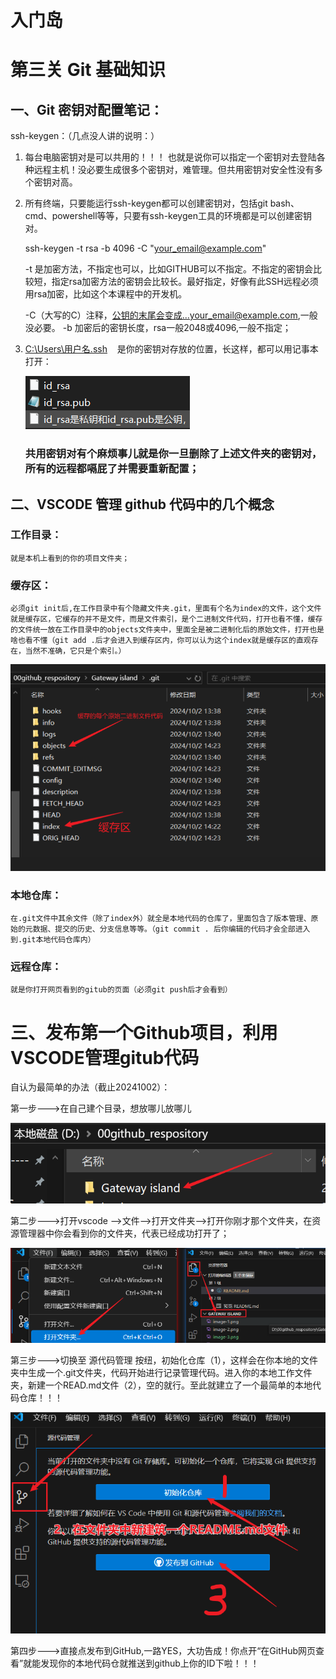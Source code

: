 # 入门岛
# 第三关 Git 基础知识
## 一、Git 密钥对配置笔记：
ssh-keygen：（几点没人讲的说明：）

1. 每台电脑密钥对是可以共用的！！！
也就是说你可以指定一个密钥对去登陆各种远程主机！没必要生成很多个密钥对，难管理。但共用密钥对安全性没有多个密钥对高。

2. 所有终端，只要能运行ssh-keygen都可以创建密钥对，包括git bash、cmd、powershell等等，只要有ssh-keygen工具的环境都是可以创建密钥对。

   ssh-keygen -t rsa -b 4096 -C "your_email@example.com"

   -t 是加密方法，不指定也可以，比如GITHUB可以不指定。不指定的密钥会比较短，指定rsa加密方法的密钥会比较长。最好指定，好像有此SSH远程必须用rsa加密，比如这个本课程中的开发机。

   -C（大写的C）注释，公钥的末尾会变成...your_email@example.com,一般没必要。
   -b 加密后的密钥长度，rsa一般2048或4096,一般不指定；

3. <u>C:\Users\用户名\.ssh</u> &nbsp;&nbsp;&nbsp;是你的密钥对存放的位置，长这样，都可以用记事本打开：

   ![alt text](image.png)

   ### 共用密钥对有个麻烦事儿就是你一旦删除了上述文件夹的密钥对，所有的远程都嗝屁了并需要重新配置；

## 二、VSCODE 管理 github 代码中的几个概念
### 工作目录：
    就是本机上看到的你的项目文件夹；

### 缓存区：
    必须git init后,在工作目录中有个隐藏文件夹.git，里面有个名为index的文件，这个文件就是缓存区，它缓存的并不是文件，而是文件索引，是个二进制文件代码，打开也看不懂，缓存的文件统一放在工作目录中的objects文件夹中，里面全是被二进制化后的原始文件，打开也是啥也看不懂（git add .后才会进入到缓存区内，你可以认为这个index就是缓存区的直观存在，当然不准确，它只是个索引。）

![alt text](image-2.png)
### 本地仓库：
    在.git文件中其余文件（除了index外）就全是本地代码的仓库了，里面包含了版本管理、原始的元数据、提交的历史、分支信息等等。（git commit . 后你编辑的代码才会全部进入到.git本地代码仓库内）
### 远程仓库：
    就是你打开网页看到的gitub的页面（必须git push后才会看到）




# 三、发布第一个Github项目，利用VSCODE管理gitub代码
自认为最简单的办法（截止20241002）：

第一步--->在自己建个目录，想放哪儿放哪儿

![alt text](image-3.png)

第二步--->打开vscode -->文件-->打开文件夹-->打开你刚才那个文件夹，在资源管理器中你会看到你的文件夹，代表已经成功打开了；

![alt text](image-4.png)

第三步--->切换至 源代码管理 按纽，初始化仓库（1），这样会在你本地的文件夹中生成一个.git文件夹，代码开始进行记录管理代码。进入你的本地工作文件夹，新建一个READ.md文件（2），空的就行。至此就建立了一个最简单的本地代码仓库！！！

![alt text](image-5.png)

第四步--->直接点发布到GitHub,一路YES，大功告成！你点开“在GitHub网页查看”就能发现你的本地代码仓就推送到github上你的ID下啦！！！
